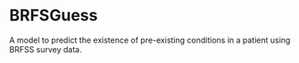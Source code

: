 # BRFSGuess
A model to predict the existence of pre-existing conditions in a patient using BRFSS survey data.
